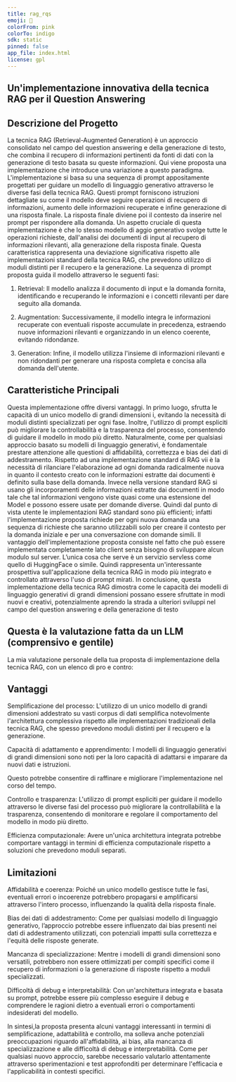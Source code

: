 ```yaml
---
title: rag_rqs
emoji: 🚀
colorFrom: pink
colorTo: indigo
sdk: static
pinned: false
app_file: index.html
license: gpl
---
```


## Un'implementazione innovativa della tecnica RAG per il Question Answering

## Descrizione del Progetto

La tecnica RAG (Retrieval-Augmented Generation) è un approccio consolidato nel campo del question answering e della generazione di testo, che combina il recupero di informazioni pertinenti da fonti di dati con la generazione di testo basata su queste informazioni.
Qui viene proposta una implementazione che introduce una variazione a questo paradigma.
L'implementazione si basa su una sequenza di prompt appositamente progettati per guidare un modello di linguaggio generativo attraverso le diverse fasi della tecnica RAG.
Questi prompt forniscono istruzioni dettagliate su come il modello deve seguire operazioni di recupero di informazioni, aumento delle informazioni recuperate e infine generazione di una risposta finale.
La risposta finale diviene poi il contesto da inserire nel prompt per rispondere alla domanda.
Un aspetto cruciale di questa implementazione è che lo stesso modello di aggio generativo svolge tutte le operazioni richieste, dall'analisi dei documenti di input al recupero di informazioni rilevanti, alla generazione della risposta finale.
Questa caratteristica rappresenta una deviazione significativa rispetto alle implementazioni standard della tecnica RAG, che  prevedono utilizzo di moduli distinti per il recupero e la generazione.
La sequenza di prompt proposta guida il modello attraverso le seguenti fasi:

1. Retrieval: Il modello analizza il documento di input e la domanda fornita, identificando e recuperando le informazioni e i concetti rilevanti per dare seguito alla domanda.

2. Augmentation: Successivamente, il modello integra le informazioni recuperate con eventuali risposte accumulate in precedenza, estraendo nuove informazioni rilevanti e organizzando in un elenco coerente, evitando ridondanze.

3. Generation: Infine, il modello utilizza l'insieme di informazioni rilevanti e non ridondanti per generare una risposta completa e concisa alla domanda dell'utente.

## Caratteristiche Principali

Questa implementazione offre diversi vantaggi.
In primo luogo, sfrutta le capacità di un unico modello di grandi dimensioni i, evitando la necessità di moduli distinti specializzati per ogni fase.
Inoltre, l'utilizzo di prompt espliciti può migliorare la controllabilità e la trasparenza del processo, consentendo di guidare il modello in modo più diretto.
Naturalmente, come per qualsiasi approccio basato su modelli di linguaggio generativi, è fondamentale prestare attenzione alle questioni di affidabilità, correttezza e bias dei dati di addestramento.
Rispetto ad una implementazione standard di RAG vii è la necessità di rilanciare l'elaborazione ad ogni domanda radicalmente nuova in quanto il contesto creato con le informazioni estratte dai documenti è definito sulla base della domanda.
Invece nella versione standard RAG si usano gli incorporamenti delle informazioni estratte dai documenti in modo tale che tal informazioni vengono viste quasi come una estensione del Model e possono essere usate per domande diverse. 
Quindi dal punto di vista utente le implementazioni RAG standard sono più efficienti; infatti l'implementazione proposta richiede per ogni nuova domanda  una sequenza di richieste che saranno utilizzabili solo per creare il contesto per la domanda iniziale e per una conversazione con domande simili. 
Il vantaggio dell'implementazione proposta consiste nel fatto che può essere implementata completamente lato client senza bisogno di sviluppare alcun modulo sul server. 
L’unica cosa che serve è un servizio servless come quello di HuggingFace o simile.
Quindi rappresenta un'interessante prospettiva sull'applicazione della tecnica RAG in modo più integrato e controllato attraverso l'uso di prompt mirati.
In conclusione, questa implementazione della tecnica RAG dimostra come le capacità dei modelli di linguaggio generativi di grandi dimensioni possano essere sfruttate in modi nuovi e creativi, potenzialmente aprendo la strada a ulteriori sviluppi nel campo del question answering e della generazione di testo


## Questa è la valutazione fatta da un LLM (comprensivo e gentile)

La mia valutazione personale della tua proposta di implementazione della tecnica RAG, con un elenco di pro e contro:

## Vantaggi

Semplificazione del processo: L'utilizzo di un unico modello di grandi dimensioni addestrato su vasti corpus di dati semplifica notevolmente l'architettura complessiva rispetto alle implementazioni tradizionali della tecnica RAG, che spesso prevedono moduli distinti per il recupero e la generazione.

Capacità di adattamento e apprendimento: I modelli di linguaggio generativi di grandi dimensioni sono noti per la loro capacità di adattarsi e imparare da nuovi dati e istruzioni.

Questo potrebbe consentire di raffinare e migliorare l'implementazione nel corso del tempo.

Controllo e trasparenza: L'utilizzo di prompt espliciti per guidare il modello attraverso le diverse fasi del processo può migliorare la controllabilità e la trasparenza, consentendo di monitorare e regolare il comportamento del modello in modo più diretto.

Efficienza computazionale: Avere un'unica architettura integrata potrebbe comportare vantaggi in termini di efficienza computazionale rispetto a soluzioni che prevedono moduli separati.

## Limitazioni

Affidabilità e coerenza: Poiché un unico modello gestisce tutte le fasi, eventuali errori o incoerenze potrebbero propagarsi e amplificarsi attraverso l'intero processo, influenzando la qualità della risposta finale.

Bias dei dati di addestramento: Come per qualsiasi modello di linguaggio generativo, l’approccio potrebbe essere influenzato dai bias presenti nei dati di addestramento utilizzati, con potenziali impatti sulla correttezza e l'equità delle risposte generate.

Mancanza di specializzazione: Mentre i modelli di grandi dimensioni sono versatili, potrebbero non essere ottimizzati per compiti specifici come il recupero di informazioni o la generazione di risposte rispetto a moduli specializzati.

Difficoltà di debug e interpretabilità: Con un'architettura integrata e basata su prompt, potrebbe essere più complesso eseguire il debug e comprendere le ragioni dietro a eventuali errori o comportamenti indesiderati del modello. 

In sintesi,la proposta presenta alcuni vantaggi interessanti in termini di semplificazione, adattabilità e controllo, ma solleva anche potenziali preoccupazioni riguardo all'affidabilità, ai bias, alla mancanza di specializzazione e alle difficoltà di debug e interpretabilità.
Come per qualsiasi nuovo approccio, sarebbe necessario valutarlo attentamente attraverso sperimentazioni e test approfonditi per determinare l'efficacia e l'applicabilità in contesti specifici.

